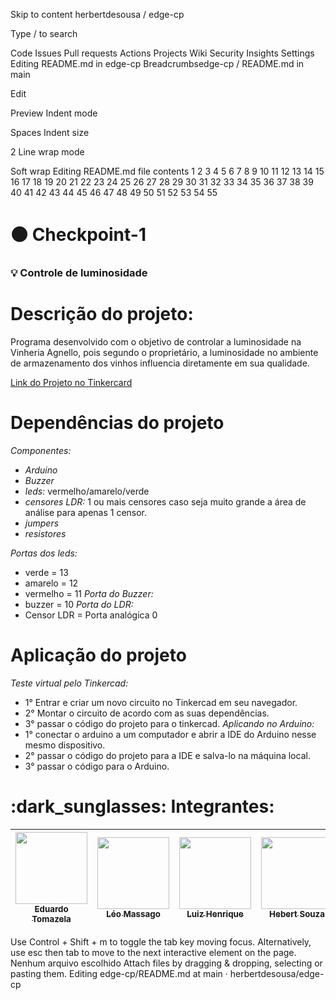 Skip to content
herbertdesousa
/
edge-cp

Type / to search

Code
Issues
Pull requests
Actions
Projects
Wiki
Security
Insights
Settings
Editing README.md in edge-cp
Breadcrumbsedge-cp
/
README.md
in
main

Edit

Preview
Indent mode

Spaces
Indent size

2
Line wrap mode

Soft wrap
Editing README.md file contents
1
2
3
4
5
6
7
8
9
10
11
12
13
14
15
16
17
18
19
20
21
22
23
24
25
26
27
28
29
30
31
32
33
34
35
36
37
38
39
40
41
42
43
44
45
46
47
48
49
50
51
52
53
54
55
# :black_circle: Checkpoint-1

<h3> 
  💡 Controle de luminosidade
</h3>


# Descrição do projeto:

Programa desenvolvido com o objetivo de controlar a luminosidade na Vinheria Agnello, pois segundo o proprietário, a luminosidade no ambiente de armazenamento dos vinhos influencia diretamente em sua qualidade.

[Link do Projeto no Tinkercard](https://www.tinkercad.com/things/gvSyFIMHZwM-pra-entregar-esta-funcionando/editel?sharecode=HYu4dwjkfa7DWXwSEFAYn0Lru4-eNZenU0cyYVeD5Ao )

# Dependências do projeto

*Componentes:*

- *Arduino* 
- *Buzzer*
- *leds:* vermelho/amarelo/verde
- *censores LDR:* 1 ou mais censores caso seja muito grande a área de análise para apenas 1 censor.
- *jumpers*
- *resistores*

*Portas dos leds:*
- verde = 13
- amarelo = 12
- vermelho = 11
*Porta do Buzzer:*
- buzzer = 10
*Porta do LDR:*
- Censor LDR = Porta analógica 0



# Aplicação do projeto

*Teste virtual pelo Tinkercad:*
- 1° Entrar e criar um novo circuito no Tinkercad em seu navegador.
- 2° Montar o circuito de acordo com as suas dependências.
- 3° passar o código do projeto para o tinkercad. 
*Aplicando no Arduino:*
- 1° conectar o arduino a um computador e abrir a IDE do Arduino  nesse mesmo dispositivo.
- 2° passar o código do projeto para a IDE e salva-lo na máquina local.
- 3° passar o código para o Arduino.



<h1>
  :dark_sunglasses: Integrantes:
</h1>

| [<img loading="lazy" src="https://avatars.githubusercontent.com/u/161898042?v=4" width=115><br><sub>Eduardo Tomazela</sub>](https://github.com/du-ntomazela) |  [<img loading="lazy" src="https://avatars.githubusercontent.com/u/101646035?v=4" width=115><br><sub>Léo Massago</sub>](https://github.com/LeoMasago) |  [<img loading="lazy" src="https://avatars.githubusercontent.com/u/162758896?v=4" width=115><br><sub>Luiz Henrique</sub>](https://github.com/LhenriqueTech) |  [<img loading="lazy" src="https://avatars.githubusercontent.com/u/63599156?v=4" width=115><br><sub>Hebert Souza</sub>](https://github.com/herbertdesousa)
| :---: | :---: | :---: | :---: |

Use Control + Shift + m to toggle the tab key moving focus. Alternatively, use esc then tab to move to the next interactive element on the page.
Nenhum arquivo escolhido
Attach files by dragging & dropping, selecting or pasting them.
Editing edge-cp/README.md at main · herbertdesousa/edge-cp 
